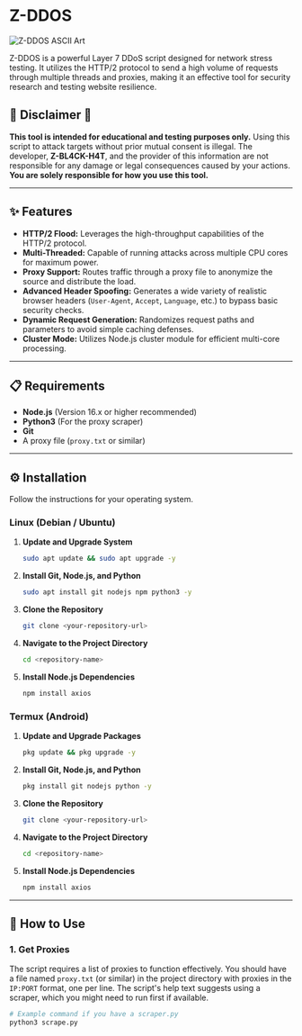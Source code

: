 # Z-DDOS

![Z-DDOS ASCII Art](https://i.imgur.com/Qk802o6.jpeg)

Z-DDOS is a powerful Layer 7 DDoS script designed for network stress testing. It utilizes the HTTP/2 protocol to send a high volume of requests through multiple threads and proxies, making it an effective tool for security research and testing website resilience.

## 🚨 Disclaimer 🚨

**This tool is intended for educational and testing purposes only.** Using this script to attack targets without prior mutual consent is illegal. The developer, **Z-BL4CK-H4T**, and the provider of this information are not responsible for any damage or legal consequences caused by your actions. **You are solely responsible for how you use this tool.**

---

## ✨ Features

* **HTTP/2 Flood:** Leverages the high-throughput capabilities of the HTTP/2 protocol.
* **Multi-Threaded:** Capable of running attacks across multiple CPU cores for maximum power.
* **Proxy Support:** Routes traffic through a proxy file to anonymize the source and distribute the load.
* **Advanced Header Spoofing:** Generates a wide variety of realistic browser headers (`User-Agent`, `Accept`, `Language`, etc.) to bypass basic security checks.
* **Dynamic Request Generation:** Randomizes request paths and parameters to avoid simple caching defenses.
* **Cluster Mode:** Utilizes Node.js cluster module for efficient multi-core processing.

---

## 📋 Requirements

* **Node.js** (Version 16.x or higher recommended)
* **Python3** (For the proxy scraper)
* **Git**
* A proxy file (`proxy.txt` or similar)

---

## ⚙️ Installation

Follow the instructions for your operating system.

### Linux (Debian / Ubuntu)

1.  **Update and Upgrade System**
    ```bash
    sudo apt update && sudo apt upgrade -y
    ```

2.  **Install Git, Node.js, and Python**
    ```bash
    sudo apt install git nodejs npm python3 -y
    ```

3.  **Clone the Repository**
    ```bash
    git clone <your-repository-url>
    ```

4.  **Navigate to the Project Directory**
    ```bash
    cd <repository-name>
    ```

5.  **Install Node.js Dependencies**
    ```bash
    npm install axios
    ```

### Termux (Android)

1.  **Update and Upgrade Packages**
    ```bash
    pkg update && pkg upgrade -y
    ```

2.  **Install Git, Node.js, and Python**
    ```bash
    pkg install git nodejs python -y
    ```

3.  **Clone the Repository**
    ```bash
    git clone <your-repository-url>
    ```

4.  **Navigate to the Project Directory**
    ```bash
    cd <repository-name>
    ```

5.  **Install Node.js Dependencies**
    ```bash
    npm install axios
    ```

---

## 🚀 How to Use

### 1. Get Proxies

The script requires a list of proxies to function effectively. You should have a file named `proxy.txt` (or similar) in the project directory with proxies in the `IP:PORT` format, one per line. The script's help text suggests using a scraper, which you might need to run first if available.

```bash
# Example command if you have a scraper.py
python3 scrape.py
